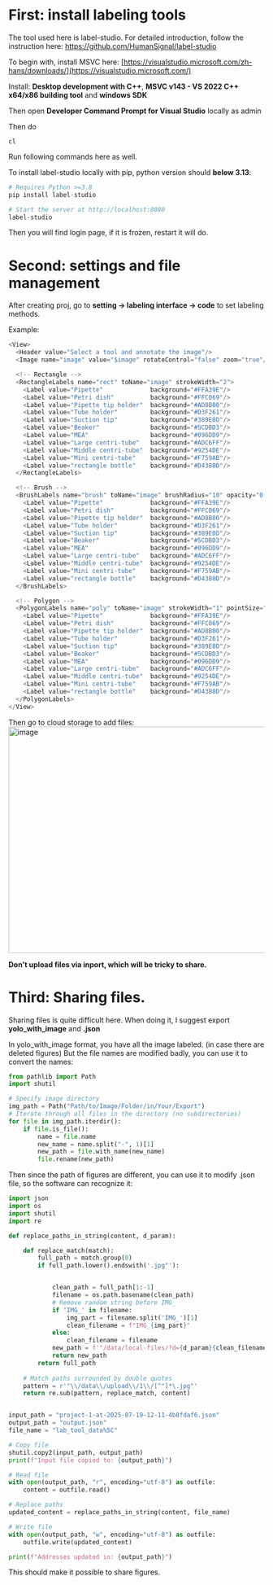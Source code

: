 # First: install labeling tools
The tool used here is label-studio.
For detailed introduction, follow the instruction here: https://github.com/HumanSignal/label-studio

To begin with, install MSVC here: [https://visualstudio.microsoft.com/zh-hans/downloads/](https://visualstudio.microsoft.com/)

Install: **Desktop development with C++**, **MSVC v143 - VS 2022 C++ x64/x86 building tool** and **windows SDK**

Then open **Developer Command Prompt for Visual Studio** locally as admin

Then do
```shell
cl
```

Run following commands here as well.

To install label-studio locally with pip, python version should **below 3.13**:
```python
# Requires Python >=3.8
pip install label-studio

# Start the server at http://localhost:8080
label-studio
```
Then you will find login page, if it is frozen, restart it will do.

# Second: settings and file management
After creating proj, go to **setting -> labeling interface -> code** to set labeling methods.

Example:
```python
<View>
  <Header value="Select a tool and annotate the image"/>
  <Image name="image" value="$image" rotateControl="false" zoom="true"/>

  <!-- Rectangle -->
  <RectangleLabels name="rect" toName="image" strokeWidth="2">
    <Label value="Pipette"             background="#FFA39E"/>
    <Label value="Petri dish"          background="#FFC069"/>
    <Label value="Pipette tip holder"  background="#AD8B00"/>
    <Label value="Tube holder"         background="#D3F261"/>
    <Label value="Suction tip"         background="#389E0D"/>
    <Label value="Beaker"              background="#5CDBD3"/>
    <Label value="MEA"                 background="#096DD9"/>
    <Label value="Large centri-tube"   background="#ADC6FF"/>
    <Label value="Middle centri-tube"  background="#9254DE"/>
    <Label value="Mini centri-tube"    background="#F759AB"/>
    <Label value="rectangle bottle"    background="#D4380D"/>
  </RectangleLabels>

  <!-- Brush -->
  <BrushLabels name="brush" toName="image" brushRadius="10" opacity="0.5">
    <Label value="Pipette"             background="#FFA39E"/>
    <Label value="Petri dish"          background="#FFC069"/>
    <Label value="Pipette tip holder"  background="#AD8B00"/>
    <Label value="Tube holder"         background="#D3F261"/>
    <Label value="Suction tip"         background="#389E0D"/>
    <Label value="Beaker"              background="#5CDBD3"/>
    <Label value="MEA"                 background="#096DD9"/>
    <Label value="Large centri-tube"   background="#ADC6FF"/>
    <Label value="Middle centri-tube"  background="#9254DE"/>
    <Label value="Mini centri-tube"    background="#F759AB"/>
    <Label value="rectangle bottle"    background="#D4380D"/>
  </BrushLabels>

  <!-- Polygon -->
  <PolygonLabels name="poly" toName="image" strokeWidth="1" pointSize="small" opacity="0.9">
    <Label value="Pipette"             background="#FFA39E"/>
    <Label value="Petri dish"          background="#FFC069"/>
    <Label value="Pipette tip holder"  background="#AD8B00"/>
    <Label value="Tube holder"         background="#D3F261"/>
    <Label value="Suction tip"         background="#389E0D"/>
    <Label value="Beaker"              background="#5CDBD3"/>
    <Label value="MEA"                 background="#096DD9"/>
    <Label value="Large centri-tube"   background="#ADC6FF"/>
    <Label value="Middle centri-tube"  background="#9254DE"/>
    <Label value="Mini centri-tube"    background="#F759AB"/>
    <Label value="rectangle bottle"    background="#D4380D"/>
  </PolygonLabels>
</View>
```

Then go to cloud storage to add files:
<img width="767" height="445" alt="image" src="https://github.com/user-attachments/assets/3e99da68-f6af-466d-9302-b6a5c7392339" />

**Don't upload files via inport, which will be tricky to share.**

# Third: Sharing files.
Sharing files is quite difficult here. When doing it, I suggest export **yolo_with_image** and **.json**

In yolo_with_image format, you have all the image labeled. (in case there are deleted figures)
But the file names are modified badly, you can use it to convert the names:

```python
from pathlib import Path
import shutil

# Specify image directory
img_path = Path("Path/to/Image/Folder/in/Your/Export")
# Iterate through all files in the directory (no subdirectories)
for file in img_path.iterdir():
    if file.is_file():
        name = file.name
        new_name = name.split("-", 1)[1]
        new_path = file.with_name(new_name)
        file.rename(new_path)
```

Then since the path of figures are different, you can use it to modify .json file, so the software can recognize it:


```python
import json
import os
import shutil
import re

def replace_paths_in_string(content, d_param):

    def replace_match(match):
        full_path = match.group(0)
        if full_path.lower().endswith('.jpg"'):


            clean_path = full_path[1:-1]
            filename = os.path.basename(clean_path)
            # Remove random string before IMG_
            if 'IMG_' in filename:
                img_part = filename.split('IMG_')[1]
                clean_filename = f"IMG_{img_part}"
            else:
                clean_filename = filename
            new_path = f'"/data/local-files/?d={d_param}{clean_filename}"'
            return new_path
        return full_path
    
    # Match paths surrounded by double quotes
    pattern = r'"\\/data\\/upload\\/1\\/[^"]*\.jpg"'
    return re.sub(pattern, replace_match, content)


input_path = "project-1-at-2025-07-19-12-11-4b8fdaf6.json"
output_path = "output.json"
file_name = "lab_tool_data%5C"

# Copy file
shutil.copy2(input_path, output_path)
print(f"Input file copied to: {output_path}")

# Read file
with open(output_path, "r", encoding="utf-8") as outfile:
    content = outfile.read()

# Replace paths
updated_content = replace_paths_in_string(content, file_name)

# Write file
with open(output_path, "w", encoding="utf-8") as outfile:
    outfile.write(updated_content)

print(f"Addresses updated in: {output_path}")
```

This should make it possible to share figures.
